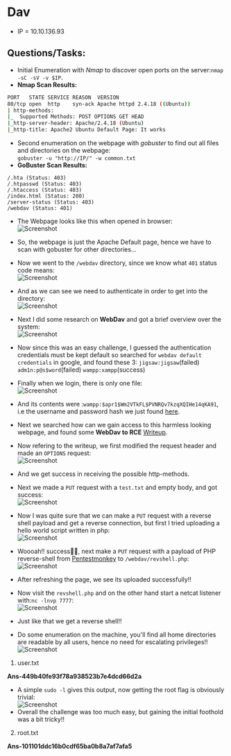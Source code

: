 # Dav

* IP = 10.10.136.93

## Questions/Tasks:

* Initial Enumeration with *Nmap* to discover open ports on the server:`nmap -sC -sV -v $IP`.
* **Nmap Scan Results:**
```bash
PORT   STATE SERVICE REASON  VERSION
80/tcp open  http    syn-ack Apache httpd 2.4.18 ((Ubuntu))
| http-methods:
|_  Supported Methods: POST OPTIONS GET HEAD
|_http-server-header: Apache/2.4.18 (Ubuntu)
|_http-title: Apache2 Ubuntu Default Page: It works

```
* Second enumeration on the webpage with *gobuster* to find out all files and directories on the webpage:<br>
`gobuster -u "http://IP/" -w common.txt`
* **GoBuster Scan Results:**
```
/.hta (Status: 403)
/.htpasswd (Status: 403)
/.htaccess (Status: 403)
/index.html (Status: 200)
/server-status (Status: 403)
/webdav (Status: 401)
```
* The Webpage looks like this when opened in browser:<br>
![Screenshot](./assets/1.png)
* So, the webpage is just the Apache Default page, hence we have to scan with gobuster for other directories...
* Now we went to the `/webdav` directory, since we know what `401` status code means:<br>
![Screenshot](./assets/2.png)
* And as we can see we need to authenticate in order to get into the directory:<br>
![Screenshot](./assets/3.png)
* Next I did some research on **WebDav** and got a brief overview over the system:<br>
![Screenshot](./assets/4.png)
* Now since this was an easy challenge, I guessed the authentication credentials must be kept default so searched for `webdav default credentials` in google, and found these 3:
`jigsaw:jigsaw`(failed)
`adm1n:p@s$word`(failed)
`wampp:xampp`(success)

* Finally when we login, there is only one file:<br>
![Screenshot](./assets/5.png)<br>
* And its contents were :`wampp:$apr1$Wm2VTkFL$PVNRQv7kzqXQIHe14qKA91`, i.e the username and password hash we just found <a href="http://xforeveryman.blogspot.com/2012/01/helper-webdav-xampp-173-default.html">here</a>.
* Next we searched how can we gain access to this harmless looking webpage, and found some **WebDav to RCE** <a href="https://shahjerry33.medium.com/rce-via-webdav-power-of-put-7e1c06c71e60">Writeup</a>.
* Now refering to the writeup, we first modified the request header and made an `OPTIONS` request:<br>
![Screenshot](./assets/6.png)
* And we get success in receiving the possible http-methods.
* Next we made a `PUT` request with a `test.txt` and empty body, and got success:<br>
![Screenshot](./assets/7.png)
* Now I was quite sure that we can make a `PUT` request with a reverse shell payload and get a reverse connection, but first I tried uploading a hello world script written in php:<br>
![Screenshot](./assets/8.png)
* Woooah!! success🥳🥳, next make a `PUT` request with a payload of PHP reverse-shell from <a href="https://pentestmonkey.net/cheat-sheet/shells/reverse-shell-cheat-sheet">Pentestmonkey</a> to `/webdav/revshell.php`:<br>
![Screenshot](./assets/9.png)
* After refreshing the page, we see its uploaded successfully!!
* Now visit the `revshell.php` and on the other hand start a netcat listener with:`nc -lnvp 7777`:<br>
![Screenshot](./assets/10.png)
* Just like that we get a reverse shell!!
* Do some enumeration on the machine, you'll find all home directories are readable by all users, hence no need for escalating privileges!!<br>
![Screenshot](./assets/11.png)

1. user.txt

**Ans-449b40fe93f78a938523b7e4dcd66d2a**

* A simple `sudo -l` gives this output, now getting the root flag is obviously trivial:<br>
![Screenshot](./assets/12.png)
* Overall the challenge was too much easy, but gaining the initial foothold was a bit tricky!!

2. root.txt

**Ans-101101ddc16b0cdf65ba0b8a7af7afa5**
